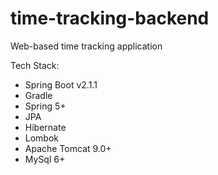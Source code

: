 # time-tracking-backend
Web-based time tracking application

Tech Stack:
- Spring Boot v2.1.1
- Gradle
- Spring 5+
- JPA
- Hibernate
- Lombok
- Apache Tomcat 9.0+
- MySql 6+